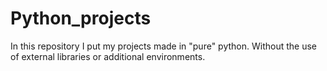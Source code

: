 # Python_projects

In this repository I put my projects made in "pure" python. Without the use of external libraries or additional environments.

